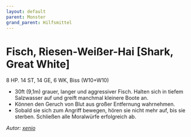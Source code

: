 ```yaml
---
layout: default
parent: Monster
grand_parent: Hilfsmittel
---
```


# Fisch, Riesen-Weißer-Hai [Shark, Great White]
8 HP. 14 ST, 14 GE, 6 WK, Biss (W10+W10)
- 30ft (9,1m) grauer, langer und aggressiver Fisch. Halten sich in tiefem Salzwasser auf und greift manchmal kleinere Boote an.
- Können den Geruch von Blut aus großer Entfernung wahrnehmen.
- Sobald sie sich zum Angriff bewegen, hören sie nicht mehr auf, bis sie sterben. Schließen alle Moralwürfe erfolgreich ab.

*Autor: [xenio](https://xenioinabottle.blogspot.com)*
